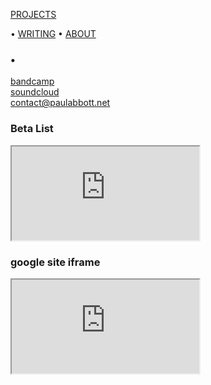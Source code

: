 <!-- NAV for all headers !-->
[PROJECTS](https://paulabbott.net/index.html)
<!--[Future](https://paulabbott.net/future/)!-->
 • [WRITING](https://paulabbott.net/wr)
 • [ABOUT](https://paulabbott.net/about/)
<!-- end nav! -->

### •

<div id="about-text" markdown="1">

[bandcamp](https://paul-abbott.bandcamp.com)  
[soundcloud](https://soundcloud.com/antrgor_reiz)  
contact@paulabbott.net  

### Beta List

<iframe src="https://docs.google.com/spreadsheets/d/e/2PACX-1vQgdLTBRpSModZZMiFidE7vCDy_nhBHeM4jRjmkz4MYv-8AZOYKREvGCnnJH0i-FflTCMMR6ZBF9nHg/pubhtml?gid=0&single=true&widget=false&headers=false&chrome=false"></iframe>

### google site iframe

<iframe src="https://sites.google.com/view/paulabbott/home"></iframe>
